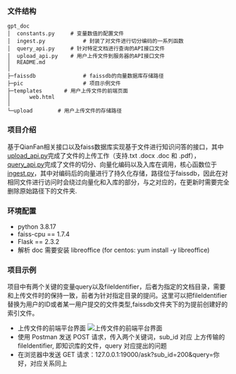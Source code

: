 ### 文件结构

    gpt_doc
    │  constants.py		# 变量数值的配置文件
    │  ingest.py			# 封装了对文件进行切分编码的一系列函数
    │  query_api.py		# 针对特定文档进行查询的API接口文件
    │  upload_api.py 	# 用户上传文件到服务器的API接口文件
    │  README.md
    │
    ├─faissdb           	# faissdb的向量数据库存储路径
    ├─pic               	# 项目示例文件
    ├─templates       # 用户上传文件的前端页面
    │      web.html
    │
    └─upload		# 用户上传文件的存储路径

### 项目介绍

基于QianFan相关接口以及faiss数据库实现基于文件进行知识问答的接口，其中[upload_api.py](upload_api.py)完成了文件的上传工作（支持.txt .docx .doc 和 .pdf），[query_api.py](query_api.py)完成了文件的切分、向量化编码以及入库在调用，核心函数位于[ingest.py](ingest.py)，其中对编码后的向量进行了持久化存储，路径位于faissdb，因此在对相同文件进行访问时会绕过向量化和入库的部分，与之对应的，在更新时需要完全删除原始路径下的文件夹.

### 环境配置

- python 3.8.17
- faiss-cpu == 1.7.4
- Flask == 2.3.2
- 解析 doc 需要安装 libreoffice (for centos: yum install -y libreoffice)

### 项目示例

项目中有两个关键的变量query以及fileIdentifier，后者为指定的文档目录，需要和上传文件时的保持一致，前者为针对指定目录的提问。这里可以把fileIdentifier替换为用户的ID或者某一用户提交的文件类型,faissdb文件夹下的为提前创建好的索引文件。

- 上传文件的前端平台界面
  ![上传文件的前端平台界面](./pic/upload_api.bmp)
- 使用 Postman 发送 POST 请求，传入两个关键词，sub_id 对应 上方传输的 fileIdentifier, 即知识库的文件，query 对应提出的问题
- 在浏览器中发送 GET 请求：127.0.0.1:19000/ask?sub_id=200&query=你好，对应关系同上
